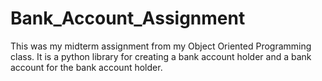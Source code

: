 # Bank_Account_Assignment

This was my midterm assignment from my Object Oriented Programming class. It is a python library for creating a bank account holder
and a bank account for the bank account holder.

